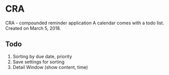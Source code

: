 # CRA
CRA - compounded reminder application
A calendar comes with a todo list. 
Created on March 5, 2018. 

## Todo
1. Sorting by due date, priority
2. Save settings for sorting
3. Detail Window (show content, time)

